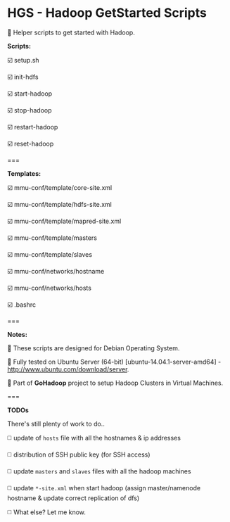 HGS - Hadoop GetStarted Scripts
===

:elephant: Helper scripts to get started with Hadoop.

**Scripts:**

:ballot_box_with_check: setup.sh

:ballot_box_with_check: init-hdfs

:ballot_box_with_check: start-hadoop

:ballot_box_with_check: stop-hadoop

:ballot_box_with_check: restart-hadoop

:ballot_box_with_check: reset-hadoop

===

**Templates:**

:ballot_box_with_check: mmu-conf/template/core-site.xml

:ballot_box_with_check: mmu-conf/template/hdfs-site.xml

:ballot_box_with_check: mmu-conf/template/mapred-site.xml

:ballot_box_with_check: mmu-conf/template/masters

:ballot_box_with_check: mmu-conf/template/slaves

:ballot_box_with_check: mmu-conf/networks/hostname

:ballot_box_with_check: mmu-conf/networks/hosts

:ballot_box_with_check: .bashrc

===

**Notes:**

:notebook: These scripts are designed for Debian Operating System. 

:notebook: Fully tested on Ubuntu Server (64-bit) [ubuntu-14.04.1-server-amd64] - http://www.ubuntu.com/download/server.

:notebook: Part of **GoHadoop** project to setup Hadoop Clusters in Virtual Machines.

===

**TODOs**

There's still plenty of work to do..

:white_medium_square: update of `hosts` file with all the hostnames & ip addresses

:white_medium_square: distribution of SSH public key (for SSH access)

:white_medium_square: update `masters` and `slaves` files with all the hadoop machines

:white_medium_square: update `*-site.xml` when start hadoop (assign master/namenode hostname & update correct replication of dfs)

:white_medium_square: What else? Let me know.
